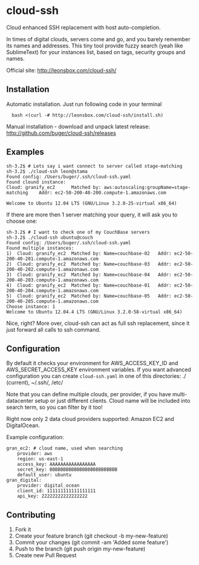 cloud-ssh
=========

Cloud enhanced SSH replacement with host auto-completion.

In times of digital clouds, servers come and go, and you barely remember its names and addresses. This tiny tool provide fuzzy search (yeah like SublimeText) for your instances list, based on tags, security groups and names. 

Official site: http://leonsbox.com/cloud-ssh/

## Installation
Automatic installation. Just run following code in your terminal
```
  bash <(curl -# http://leonsbox.com/cloud-ssh/install.sh)
```

Manual installation - download and unpack latest release: http://github.com/buger/cloud-ssh/releases

## Examples

```
sh-3.2$ # Lets say i want connect to server called stage-matching
sh-3.2$ ./cloud-ssh leon@stama
Found config: /Users/buger/.ssh/cloud-ssh.yaml
Found clound instance:
Cloud: granify_ec2      Matched by: aws:autoscaling:groupName=stage-matching    Addr: ec2-50-200-40-200.compute-1.amazonaws.com

Welcome to Ubuntu 12.04 LTS (GNU/Linux 3.2.0-25-virtual x86_64)
```

If there are more then 1 server matching your query, it will ask you to choose one:
```
sh-3.2$ # I want to check one of my CouchBase servers
sh-3.2$ ./cloud-ssh ubuntu@couch
Found config: /Users/buger/.ssh/cloud-ssh.yaml
Found multiple instances:
1)  Cloud: granify_ec2  Matched by: Name=couchbase-02   Addr: ec2-50-200-40-201.compute-1.amazonaws.com
2)  Cloud: granify_ec2  Matched by: Name=couchbase-03   Addr: ec2-50-200-40-202.compute-1.amazonaws.com
3)  Cloud: granify_ec2  Matched by: Name=couchbase-04   Addr: ec2-50-200-40-203.compute-1.amazonaws.com
4)  Cloud: granify_ec2  Matched by: Name=couchbase-01   Addr: ec2-50-200-40-204.compute-1.amazonaws.com
5)  Cloud: granify_ec2  Matched by: Name=couchbase-05   Addr: ec2-50-200-40-205.compute-1.amazonaws.com
Choose instance: 1
Welcome to Ubuntu 12.04.4 LTS (GNU/Linux 3.2.0-58-virtual x86_64)
```

Nice, right? More over, cloud-ssh can act as full ssh replacement, since it just forward all calls to ssh command. 

## Configuration 

By default it checks your environment for AWS_ACCESS_KEY_ID and AWS_SECRET_ACCESS_KEY environment variables. If you want advanced configuration you can create `cloud-ssh.yaml` in one of this directories: ./ (current), ~/.ssh/, /etc/

Note that you can define multiple clouds, per provider, if you have multi-datacenter setup or just different clients. Cloud name will be included into search term, so you can filter by it too!

Right now only 2 data cloud providers supported: Amazon EC2 and DigitalOcean. 

Example configuration:
```
gran_ec2: # cloud name, used when searching
    provider: aws 
    region: us-east-1
    access_key: AAAAAAAAAAAAAAAAA
    secret_key: BBBBBBBBBBBBBBBBBBBBBBBBB
    default_user: ubuntu
gran_digital:
    provider: digital_ocean
    client_id: 111111111111111111
    api_key: 22222222222222222
```


## Contributing

1. Fork it
2. Create your feature branch (git checkout -b my-new-feature)
3. Commit your changes (git commit -am 'Added some feature')
4. Push to the branch (git push origin my-new-feature)
5. Create new Pull Request
